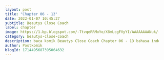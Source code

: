 ```yaml
---
layout: post 
title: "Chapter 06 - 13"
date: 2022-01-07 10:45:27
subtitle: Beautys Close Coach
label: chapter
image: https://1.bp.blogspot.com/-TtvqeRRMxYo/X8mLcgFVyYI/AAAAAAAANuk/-pt2T2tSpdkPu6AjGIYwL9FclB6xiGlDgCLcBGAsYHQ/s72-c/beautys-close-coach-722580-U7Vho9oG.jpg
category: beautys-close-coach
description: baca komik Beautys Close Coach Chapter 06 - 13 bahasa indonesia 
author: Postkomik
blogId: 1714495687395064632
---
```

